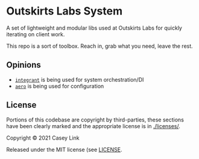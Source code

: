 # Outskirts Labs System

A set of lightweight and modular libs used at Outskirts Labs for quickly iterating on client work. 

This repo is a sort of toolbox. Reach in, grab what you need, leave the rest.


## Opinions

* [`integrant`](https://github.com/weavejester/integrant) is being used for system orchestration/DI
* [`aero`](https://github.com/juxt/aero) is being used for configuration

## License

Portions of this codebase are copyright by third-parties, these sections have
been clearly marked and the appropriate license is in
[./licenses/](./licenses/).


Copyright © 2021 Casey Link

Released under the MIT license (see [LICENSE](./LICENSE]).
